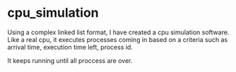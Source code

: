 # cpu_simulation
Using a complex linked list format, I have created a cpu simulation software. 
Like a real cpu, it executes processes coming in based on a criteria such as arrival time, execution time left, process id. 

It keeps running until all proccess are over. 
